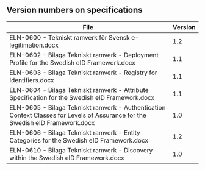 
## Version numbers on specifications ##

 File | Version 
 ---- | ------- 
 ELN-0600 - Tekniskt ramverk för Svensk e-legitimation.docx | 1.2    
 ELN-0602 - Bilaga Tekniskt ramverk - Deployment Profile for the Swedish eID Framework.docx | 1.1
 ELN-0603 - Bilaga Tekniskt ramverk - Registry for Identifiers.docx | 1.1
 ELN-0604 - Bilaga Tekniskt ramverk - Attribute Specification for the Swedish eID Framework.docx | 1.1
 ELN-0605 - Bilaga Tekniskt ramverk - Authentication Context Classes for Levels of Assurance for the Swedish eID Framework.docx | 1.0
 ELN-0606 - Bilaga Tekniskt ramverk - Entity Categories for the Swedish eID Framework.docx | 1.2
 ELN-0610 - Bilaga Tekniskt ramverk - Discovery within the Swedish eID Framework.docx | 1.0
 
 

